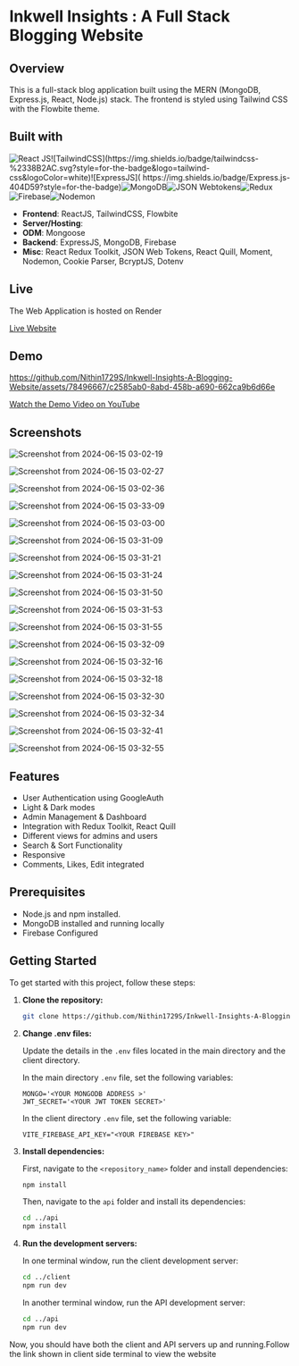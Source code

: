 # Inkwell Insights : A Full Stack Blogging Website

## Overview

This is a full-stack blog application built using the MERN (MongoDB, Express.js, React, Node.js) stack. The frontend is styled using Tailwind CSS with the Flowbite theme.

## Built with

![React JS](https://img.shields.io/badge/React-20232A?style=for-the-badge&logo=react&logoColor=61DAFB")![TailwindCSS](https://img.shields.io/badge/tailwindcss-%2338B2AC.svg?style=for-the-badge&logo=tailwind-css&logoColor=white)![ExpressJS](	https://img.shields.io/badge/Express.js-404D59?style=for-the-badge)![MongoDB](	https://img.shields.io/badge/MongoDB-4EA94B?style=for-the-badge&logo=mongodb&logoColor=white)![JSON Webtokens](https://img.shields.io/badge/json%20web%20tokens-323330?style=for-the-badge&logo=json-web-tokens&logoColor=pink)![Redux](https://img.shields.io/badge/Redux-593D88?style=for-the-badge&logo=redux&logoColor=white)![Firebase](https://img.shields.io/badge/Firebase-039BE5?style=for-the-badge&logo=Firebase&logoColor=white)![Nodemon](https://img.shields.io/badge/Nodemon%20-%2376D04B.svg?&style=for-the-badge&logo=Nodemon&logoColor=white)

- **Frontend**: ReactJS, TailwindCSS, Flowbite
- **Server/Hosting**: 
- **ODM**: Mongoose
- **Backend**: ExpressJS, MongoDB, Firebase
- **Misc**: React Redux Toolkit, JSON Web Tokens, React Quill, Moment, Nodemon, Cookie Parser, BcryptJS, Dotenv   


## Live
The Web Application is hosted on Render

[Live Website](https://inkwell-insights-a-blogging-website.onrender.com/)

## Demo

https://github.com/Nithin1729S/Inkwell-Insights-A-Blogging-Website/assets/78496667/c2585ab0-8abd-458b-a690-662ca9b6d66e



[Watch the Demo Video on YouTube](https://youtu.be/x0ALnLfWvc8)


## Screenshots
![Screenshot from 2024-06-15 03-02-19](https://github.com/Nithin1729S/Inkwell-Insights-A-Blogging-Website/assets/78496667/0a9bb580-852e-4b13-87e9-381d09f312d2)

![Screenshot from 2024-06-15 03-02-27](https://github.com/Nithin1729S/Inkwell-Insights-A-Blogging-Website/assets/78496667/b4151144-71ae-4cbb-9aad-e43b2ceed79c)

![Screenshot from 2024-06-15 03-02-36](https://github.com/Nithin1729S/Inkwell-Insights-A-Blogging-Website/assets/78496667/b50f557b-ac76-467e-9b4c-203064b69228)

![Screenshot from 2024-06-15 03-33-09](https://github.com/Nithin1729S/Inkwell-Insights-A-Blogging-Website/assets/78496667/2920c1f6-38f8-4d01-91b2-88c5eec367f6)


![Screenshot from 2024-06-15 03-03-00](https://github.com/Nithin1729S/Inkwell-Insights-A-Blogging-Website/assets/78496667/c2cee8e8-9f8c-4c1a-911d-a1d320276727)

![Screenshot from 2024-06-15 03-31-09](https://github.com/Nithin1729S/Inkwell-Insights-A-Blogging-Website/assets/78496667/d25feeae-889d-441b-836b-ed8f3272e711)

![Screenshot from 2024-06-15 03-31-21](https://github.com/Nithin1729S/Inkwell-Insights-A-Blogging-Website/assets/78496667/9e8af6cc-51ac-47af-b623-1731429d6cff)

![Screenshot from 2024-06-15 03-31-24](https://github.com/Nithin1729S/Inkwell-Insights-A-Blogging-Website/assets/78496667/e6573bde-165f-4e15-9a6f-17bc557cb36c)


![Screenshot from 2024-06-15 03-31-50](https://github.com/Nithin1729S/Inkwell-Insights-A-Blogging-Website/assets/78496667/37492a07-8ef5-4c89-a3b6-c2fbfe63cc38)

![Screenshot from 2024-06-15 03-31-53](https://github.com/Nithin1729S/Inkwell-Insights-A-Blogging-Website/assets/78496667/02a57132-8635-47e6-8758-5f6d1080d88b)

![Screenshot from 2024-06-15 03-31-55](https://github.com/Nithin1729S/Inkwell-Insights-A-Blogging-Website/assets/78496667/993c84e8-8951-46b0-a696-97e6d4e2d0eb)

![Screenshot from 2024-06-15 03-32-09](https://github.com/Nithin1729S/Inkwell-Insights-A-Blogging-Website/assets/78496667/d91c4641-6305-4bf5-ae2c-55520ae2033e)

![Screenshot from 2024-06-15 03-32-16](https://github.com/Nithin1729S/Inkwell-Insights-A-Blogging-Website/assets/78496667/065fe4f2-f364-41da-ae55-203d052344cd)

![Screenshot from 2024-06-15 03-32-18](https://github.com/Nithin1729S/Inkwell-Insights-A-Blogging-Website/assets/78496667/c7af5ed5-e854-4538-88a6-bcd02d0c87e4)

![Screenshot from 2024-06-15 03-32-30](https://github.com/Nithin1729S/Inkwell-Insights-A-Blogging-Website/assets/78496667/177bff51-094b-4a31-b6bc-96ff1166d1df)

![Screenshot from 2024-06-15 03-32-34](https://github.com/Nithin1729S/Inkwell-Insights-A-Blogging-Website/assets/78496667/6e61ac48-40f3-40c9-83a8-11f517423aef)

![Screenshot from 2024-06-15 03-32-41](https://github.com/Nithin1729S/Inkwell-Insights-A-Blogging-Website/assets/78496667/40f4407c-22c2-4ae8-8e09-f999087c587e)

![Screenshot from 2024-06-15 03-32-55](https://github.com/Nithin1729S/Inkwell-Insights-A-Blogging-Website/assets/78496667/d7540428-fa59-479c-a600-40c49161304b)





## Features
- User Authentication using GoogleAuth
- Light & Dark modes
- Admin Management & Dashboard
- Integration with Redux Toolkit, React Quill
- Different views for admins and users
- Search & Sort Functionality
- Responsive
- Comments, Likes, Edit integrated

## Prerequisites

- Node.js and npm installed.
- MongoDB installed and running locally
- Firebase Configured



## Getting Started

To get started with this project, follow these steps:

1. **Clone the repository:**

    ```bash
    git clone https://github.com/Nithin1729S/Inkwell-Insights-A-Blogging-Website.git
    ```

2. **Change .env files:**

    Update the details in the `.env` files located in the main directory and the client directory.

    In the main directory `.env` file, set the following variables:

    ```plaintext
    MONGO='<YOUR MONGODB ADDRESS >'
    JWT_SECRET='<YOUR JWT TOKEN SECRET>'
    ```

    In the client directory `.env` file, set the following variable:

    ```plaintext
    VITE_FIREBASE_API_KEY="<YOUR FIREBASE KEY>"
    ```

3. **Install dependencies:**

    First, navigate to the `<repository_name>` folder and install dependencies:

    ```bash
    npm install
    ```

    Then, navigate to the `api` folder and install its dependencies:

    ```bash
    cd ../api
    npm install
    ```

4. **Run the development servers:**

    In one terminal window, run the client development server:

    ```bash
    cd ../client
    npm run dev
    ```

    In another terminal window, run the API development server:

    ```bash
    cd ../api
    npm run dev
    ```


Now, you should have both the client and API servers up and running.Follow the link shown in client side terminal to view the website
